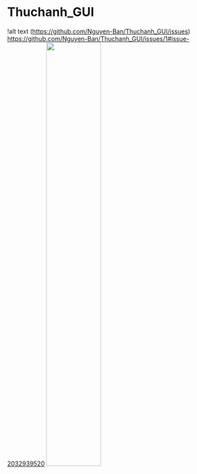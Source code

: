 # Thuchanh_GUI
!alt text (https://github.com/Nguyen-Ban/Thuchanh_GUI/issues)
https://github.com/Nguyen-Ban/Thuchanh_GUI/issues/1#issue-2032939520
<img src="[http://url/to/image.png](https://github.com/Nguyen-Ban/Thuchanh_GUI/issues/1#issue-2032939520)https://github.com/Nguyen-Ban/Thuchanh_GUI/issues/1#issue-2032939520" width="50%" height="50%">
